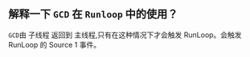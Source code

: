 ## 解释一下 `GCD` 在 `Runloop` 中的使用？

`GCD`由 子线程 返回到 主线程,只有在这种情况下才会触发 RunLoop。会触发 RunLoop 的 Source 1 事件。

